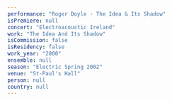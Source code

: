 ```yaml
---
performance: "Roger Doyle - The Idea & Its Shadow"
isPremiere: null
concert: "Electroacoustic Ireland"
work: "The Idea And Its Shadow"
isCommission: false
isResidency: false
work_year: "2000"
ensemble: null
season: "Electric Spring 2002"
venue: "St-Paul's Hall"
person: null
country: null
---
```


